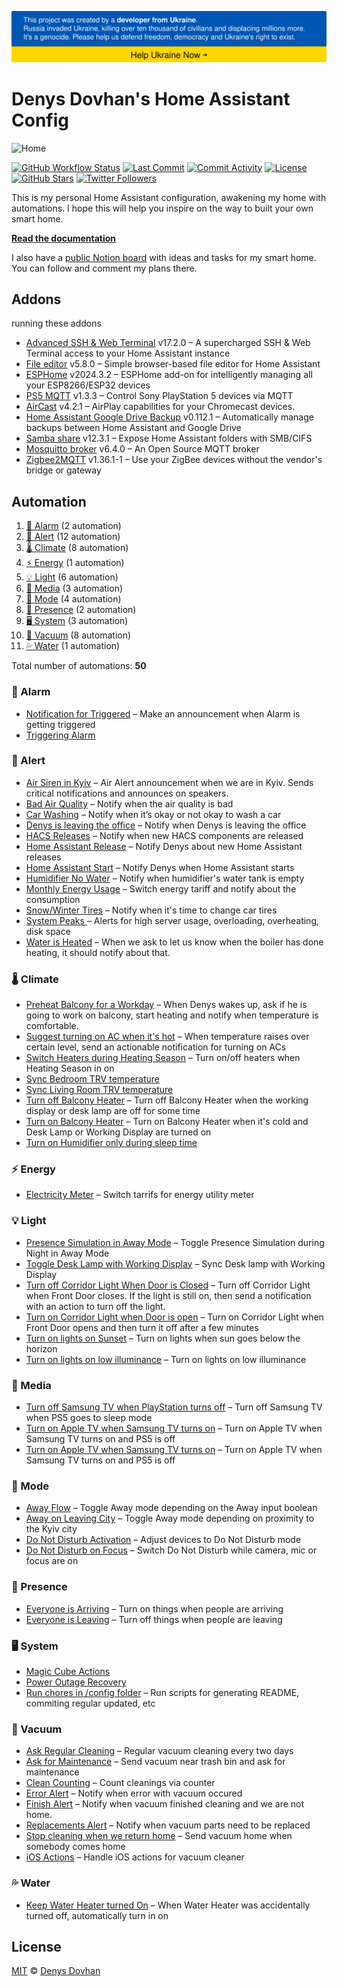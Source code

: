 [![SWUbanner](https://raw.githubusercontent.com/vshymanskyy/StandWithUkraine/main/banner-direct-single.svg)](https://stand-with-ukraine.pp.ua/)

# Denys Dovhan's Home Assistant Config

![Home](https://user-images.githubusercontent.com/3459374/152371766-1d2a1e17-34d3-4fe6-9e6d-aded02f14de1.png)

[![GitHub Workflow Status][github-img]][github-url]
[![Last Commit][last-commit-img]][github-url]
[![Commit Activity][commit-activity-img]][github-url]
[![License][license-img]][license-url]
[![GitHub Stars][stars-img]][github-url]
[![Twitter Followers][twitter-img]][twitter-url]

This is my personal Home Assistant configuration, awakening my home with automations. I hope this will help you inspire on the way to built your own smart home.

[**Read the documentation**](https://denysdovhan.com/smart-home)

I also have a [public Notion board](https://www.notion.so/denysdovhan/f09ea06da5db4cfa84d3ca50417b93b2?v=5fccab53c2fd4ac188ee0b92c2ca1cb9) with ideas and tasks for my smart home. You can follow and comment my plans there.

## Addons

running these addons

<!-- start-addons -->

- [Advanced SSH & Web Terminal](https://github.com/hassio-addons/addon-ssh) v17.2.0 – A supercharged SSH & Web Terminal access to your Home Assistant instance
- [File editor](https://github.com/home-assistant/addons/tree/master/configurator) v5.8.0 – Simple browser-based file editor for Home Assistant
- [ESPHome](https://esphome.io/) v2024.3.2 – ESPHome add-on for intelligently managing all your ESP8266/ESP32 devices
- [PS5 MQTT](https://github.com/FunkeyFlo/ps5-mqtt/tree/main/add-ons/ps5-mqtt) v1.3.3 – Control Sony PlayStation 5 devices via MQTT
- [AirCast](https://github.com/hassio-addons/addon-aircast) v4.2.1 – AirPlay capabilities for your Chromecast devices.
- [Home Assistant Google Drive Backup](https://github.com/sabeechen/hassio-google-drive-backup) v0.112.1 – Automatically manage backups between Home Assistant and Google Drive
- [Samba share](https://github.com/home-assistant/addons/tree/master/samba) v12.3.1 – Expose Home Assistant folders with SMB/CIFS
- [Mosquitto broker](https://github.com/home-assistant/addons/tree/master/mosquitto) v6.4.0 – An Open Source MQTT broker
- [Zigbee2MQTT](https://github.com/zigbee2mqtt/hassio-zigbee2mqtt/tree/master/zigbee2mqtt) v1.36.1-1 – Use your ZigBee devices without the vendor's bridge or gateway
<!-- end-addons -->

## Automation

<!-- start-automations -->

1. [🚨 Alarm](#-alarm) (2 automation)
1. [🔔 Alert](#-alert) (12 automation)
1. [🌡️ Climate](#-climate) (8 automation)
1. [⚡️ Energy](#-energy) (1 automation)
1. [💡 Light](#-light) (6 automation)
1. [🎵 Media](#-media) (3 automation)
1. [🚦 Mode](#-mode) (4 automation)
1. [🔘 Presence](#-presence) (2 automation)
1. [🖥️ System](#-system) (3 automation)
1. [🧹 Vacuum](#-vacuum) (8 automation)
1. [💦 Water](#-water) (1 automation)

Total number of automations: **50**️

### 🚨 Alarm

- [Notification for Triggered](https://github.com/denysdovhan/home-assistant-config/blob/f33927f6e0fb41a6f5541f5aec9c0dea573cab04/automations.yaml#L75) – Make an announcement when Alarm is getting triggered
- [Triggering Alarm](https://github.com/denysdovhan/home-assistant-config/blob/f33927f6e0fb41a6f5541f5aec9c0dea573cab04/automations.yaml#L52)

### 🔔 Alert

- [Air Siren in Kyiv](https://github.com/denysdovhan/home-assistant-config/blob/f33927f6e0fb41a6f5541f5aec9c0dea573cab04/automations.yaml#L1) – Air Alert announcement when we are in Kyiv. Sends critical notifications and announces on speakers.
- [Bad Air Quality](https://github.com/denysdovhan/home-assistant-config/blob/f33927f6e0fb41a6f5541f5aec9c0dea573cab04/automations.yaml#L401) – Notify when the air quality is bad
- [Car Washing](https://github.com/denysdovhan/home-assistant-config/blob/f33927f6e0fb41a6f5541f5aec9c0dea573cab04/automations.yaml#L516) – Notify when it’s okay or not okay to wash a car
- [Denys is leaving the office](https://github.com/denysdovhan/home-assistant-config/blob/f33927f6e0fb41a6f5541f5aec9c0dea573cab04/automations.yaml#L2231) – Notify when Denys is leaving the office
- [HACS Releases](https://github.com/denysdovhan/home-assistant-config/blob/f33927f6e0fb41a6f5541f5aec9c0dea573cab04/automations.yaml#L271) – Notify when new HACS components are released
- [Home Assistant Release](https://github.com/denysdovhan/home-assistant-config/blob/f33927f6e0fb41a6f5541f5aec9c0dea573cab04/automations.yaml#L240) – Notify Denys about new Home Assistant releases
- [Home Assistant Start](https://github.com/denysdovhan/home-assistant-config/blob/f33927f6e0fb41a6f5541f5aec9c0dea573cab04/automations.yaml#L308) – Notify Denys when Home Assistant starts
- [Humidifier No Water](https://github.com/denysdovhan/home-assistant-config/blob/f33927f6e0fb41a6f5541f5aec9c0dea573cab04/automations.yaml#L490) – Notify when humidifier's water tank is empty
- [Monthly Energy Usage](https://github.com/denysdovhan/home-assistant-config/blob/f33927f6e0fb41a6f5541f5aec9c0dea573cab04/automations.yaml#L639) – Switch energy tariff and notify about the consumption
- [Snow/Winter Tires](https://github.com/denysdovhan/home-assistant-config/blob/f33927f6e0fb41a6f5541f5aec9c0dea573cab04/automations.yaml#L566) – Notify when it's time to change car tires
- [System Peaks ](https://github.com/denysdovhan/home-assistant-config/blob/f33927f6e0fb41a6f5541f5aec9c0dea573cab04/automations.yaml#L328) – Alerts for high server usage, overloading, overheating, disk space
- [Water is Heated](https://github.com/denysdovhan/home-assistant-config/blob/f33927f6e0fb41a6f5541f5aec9c0dea573cab04/automations.yaml#L1853) – When we ask to let us know when the boiler has done heating, it should notify about that.

### 🌡️ Climate

- [Preheat Balcony for a Workday](https://github.com/denysdovhan/home-assistant-config/blob/f33927f6e0fb41a6f5541f5aec9c0dea573cab04/automations.yaml#L933) – When Denys wakes up, ask if he is going to work on balcony, start heating and notify when temperature is comfortable.
- [Suggest turning on AC when it's hot](https://github.com/denysdovhan/home-assistant-config/blob/f33927f6e0fb41a6f5541f5aec9c0dea573cab04/automations.yaml#LNone) – When temperature raises over certain level, send an actionable notification for turning on ACs
- [Switch Heaters during Heating Season](https://github.com/denysdovhan/home-assistant-config/blob/f33927f6e0fb41a6f5541f5aec9c0dea573cab04/automations.yaml#L768) – Turn on/off heaters when Heating Season in on
- [Sync Bedroom TRV temperature](https://github.com/denysdovhan/home-assistant-config/blob/f33927f6e0fb41a6f5541f5aec9c0dea573cab04/automations.yaml#L759)
- [Sync Living Room TRV temperature](https://github.com/denysdovhan/home-assistant-config/blob/f33927f6e0fb41a6f5541f5aec9c0dea573cab04/automations.yaml#L750)
- [Turn off Balcony Heater](https://github.com/denysdovhan/home-assistant-config/blob/f33927f6e0fb41a6f5541f5aec9c0dea573cab04/automations.yaml#L881) – Turn off Balcony Heater when the working display or desk lamp are off for some time
- [Turn on Balcony Heater](https://github.com/denysdovhan/home-assistant-config/blob/f33927f6e0fb41a6f5541f5aec9c0dea573cab04/automations.yaml#L841) – Turn on Balcony Heater when it's cold and Desk Lamp or Working Display are turned on
- [Turn on Humidifier only during sleep time](https://github.com/denysdovhan/home-assistant-config/blob/f33927f6e0fb41a6f5541f5aec9c0dea573cab04/automations.yaml#L1979)

### ⚡️ Energy

- [Electricity Meter](https://github.com/denysdovhan/home-assistant-config/blob/f33927f6e0fb41a6f5541f5aec9c0dea573cab04/automations.yaml#L679) – Switch tarrifs for energy utility meter

### 💡 Light

- [Presence Simulation in Away Mode](https://github.com/denysdovhan/home-assistant-config/blob/f33927f6e0fb41a6f5541f5aec9c0dea573cab04/automations.yaml#L1319) – Toggle Presence Simulation during Night in Away Mode
- [Toggle Desk Lamp with Working Display](https://github.com/denysdovhan/home-assistant-config/blob/f33927f6e0fb41a6f5541f5aec9c0dea573cab04/automations.yaml#L1234) – Sync Desk lamp with Working Display
- [Turn off Corridor Light When Door is Closed](https://github.com/denysdovhan/home-assistant-config/blob/f33927f6e0fb41a6f5541f5aec9c0dea573cab04/automations.yaml#L1158) – Turn off Corridor Light when Front Door closes. If the light is still on, then send a notification with an action to turn off the light.
- [Turn on Corridor Light when Door is open](https://github.com/denysdovhan/home-assistant-config/blob/f33927f6e0fb41a6f5541f5aec9c0dea573cab04/automations.yaml#L1135) – Turn on Corridor Light when Front Door opens and then turn it off after a few minutes
- [Turn on lights on Sunset](https://github.com/denysdovhan/home-assistant-config/blob/f33927f6e0fb41a6f5541f5aec9c0dea573cab04/automations.yaml#L1027) – Turn on lights when sun goes below the horizon
- [Turn on lights on low illuminance](https://github.com/denysdovhan/home-assistant-config/blob/f33927f6e0fb41a6f5541f5aec9c0dea573cab04/automations.yaml#L1076) – Turn on lights on low illuminance

### 🎵 Media

- [Turn off Samsung TV when PlayStation turns off](https://github.com/denysdovhan/home-assistant-config/blob/f33927f6e0fb41a6f5541f5aec9c0dea573cab04/automations.yaml#L95) – Turn off Samsung TV when PS5 goes to sleep mode
- [Turn on Apple TV when Samsung TV turns on](https://github.com/denysdovhan/home-assistant-config/blob/f33927f6e0fb41a6f5541f5aec9c0dea573cab04/automations.yaml#L2148) – Turn on Apple TV when Samsung TV turns on and PS5 is off
- [Turn on Apple TV when Samsung TV turns on](https://github.com/denysdovhan/home-assistant-config/blob/f33927f6e0fb41a6f5541f5aec9c0dea573cab04/automations.yaml#L2148) – Turn on Apple TV when Samsung TV turns on and PS5 is off

### 🚦 Mode

- [Away Flow](https://github.com/denysdovhan/home-assistant-config/blob/f33927f6e0fb41a6f5541f5aec9c0dea573cab04/automations.yaml#L1285) – Toggle Away mode depending on the Away input boolean
- [Away on Leaving City](https://github.com/denysdovhan/home-assistant-config/blob/f33927f6e0fb41a6f5541f5aec9c0dea573cab04/automations.yaml#L1295) – Toggle Away mode depending on proximity to the Kyiv city
- [Do Not Disturb Activation](https://github.com/denysdovhan/home-assistant-config/blob/f33927f6e0fb41a6f5541f5aec9c0dea573cab04/automations.yaml#L1250) – Adjust devices to Do Not Disturb mode
- [Do Not Disturb on Focus](https://github.com/denysdovhan/home-assistant-config/blob/f33927f6e0fb41a6f5541f5aec9c0dea573cab04/automations.yaml#L1267) – Switch Do Not Disturb while camera, mic or focus are on

### 🔘 Presence

- [Everyone is Arriving](https://github.com/denysdovhan/home-assistant-config/blob/f33927f6e0fb41a6f5541f5aec9c0dea573cab04/automations.yaml#L1347) – Turn on things when people are arriving
- [Everyone is Leaving](https://github.com/denysdovhan/home-assistant-config/blob/f33927f6e0fb41a6f5541f5aec9c0dea573cab04/automations.yaml#L1427) – Turn off things when people are leaving

### 🖥️ System

- [Magic Cube Actions](https://github.com/denysdovhan/home-assistant-config/blob/f33927f6e0fb41a6f5541f5aec9c0dea573cab04/automations.yaml#L118)
- [Power Outage Recovery](https://github.com/denysdovhan/home-assistant-config/blob/f33927f6e0fb41a6f5541f5aec9c0dea573cab04/automations.yaml#L1921)
- [Run chores in /config folder](https://github.com/denysdovhan/home-assistant-config/blob/f33927f6e0fb41a6f5541f5aec9c0dea573cab04/automations.yaml#L2219) – Run scripts for generating README, commiting regular updated, etc

### 🧹 Vacuum

- [Ask Regular Cleaning](https://github.com/denysdovhan/home-assistant-config/blob/f33927f6e0fb41a6f5541f5aec9c0dea573cab04/automations.yaml#L1499) – Regular vacuum cleaning every two days
- [Ask for Maintenance](https://github.com/denysdovhan/home-assistant-config/blob/f33927f6e0fb41a6f5541f5aec9c0dea573cab04/automations.yaml#L1638) – Send vacuum near trash bin and ask for maintenance
- [Clean Counting](https://github.com/denysdovhan/home-assistant-config/blob/f33927f6e0fb41a6f5541f5aec9c0dea573cab04/automations.yaml#L2202) – Count cleanings via counter
- [Error Alert](https://github.com/denysdovhan/home-assistant-config/blob/f33927f6e0fb41a6f5541f5aec9c0dea573cab04/automations.yaml#L1610) – Notify when error with vacuum occured
- [Finish Alert](https://github.com/denysdovhan/home-assistant-config/blob/f33927f6e0fb41a6f5541f5aec9c0dea573cab04/automations.yaml#L1577) – Notify when vacuum finished cleaning and we are not home.
- [Replacements Alert](https://github.com/denysdovhan/home-assistant-config/blob/f33927f6e0fb41a6f5541f5aec9c0dea573cab04/automations.yaml#L1702) – Notify when vacuum parts need to be replaced
- [Stop cleaning when we return home](https://github.com/denysdovhan/home-assistant-config/blob/f33927f6e0fb41a6f5541f5aec9c0dea573cab04/automations.yaml#L1559) – Send vacuum home when somebody comes home
- [iOS Actions](https://github.com/denysdovhan/home-assistant-config/blob/f33927f6e0fb41a6f5541f5aec9c0dea573cab04/automations.yaml#L1782) – Handle iOS actions for vacuum cleaner

### 💦 Water

- [Keep Water Heater turned On](https://github.com/denysdovhan/home-assistant-config/blob/f33927f6e0fb41a6f5541f5aec9c0dea573cab04/automations.yaml#L2175) – When Water Heater was accidentally turned off, automatically turn in on
<!-- end-automations -->

## License

[MIT][license-url] © [Denys Dovhan][denysdovhan]

<!-- References -->

[github-url]: https://github.com/denysdovhan/home-assistant-config
[github-img]: https://img.shields.io/github/actions/workflow/status/denysdovhan/home-assistant-config/homeassistant.yml?style=flat-square
[last-commit-img]: https://img.shields.io/github/last-commit/denysdovhan/home-assistant-config?style=flat-square
[commit-activity-img]: https://img.shields.io/github/commit-activity/m/denysdovhan/home-assistant-config?style=flat-square
[license-url]: https://github.com/denysdovhan/home-assistant-config/blob/master/LICENSE
[license-img]: https://img.shields.io/github/license/denysdovhan/home-assistant-config?style=flat-square
[twitter-url]: https://twitter.com/denysdovhan
[twitter-img]: https://img.shields.io/twitter/follow/denysdovhan?label=Follow
[stars-img]: https://img.shields.io/github/stars/denysdovhan/home-assistant-config?style=social
[denysdovhan]: https://denysdovhan.com
